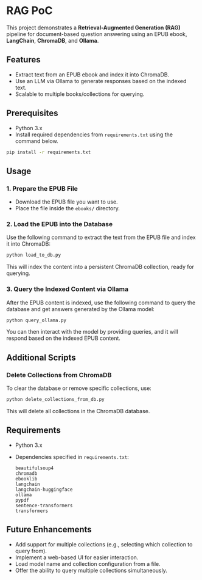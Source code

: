 # RAG PoC

This project demonstrates a **Retrieval-Augmented Generation (RAG)** pipeline for document-based question answering using an EPUB ebook, **LangChain**, **ChromaDB**, and **Ollama**.

## Features

- Extract text from an EPUB ebook and index it into ChromaDB.
- Use an LLM via Ollama to generate responses based on the indexed text.
- Scalable to multiple books/collections for querying.

## Prerequisites

- Python 3.x
- Install required dependencies from `requirements.txt` using the command below.

```bash
pip install -r requirements.txt
```

## Usage

### 1. Prepare the EPUB File

- Download the EPUB file you want to use.
- Place the file inside the `ebooks/` directory.

### 2. Load the EPUB into the Database

Use the following command to extract the text from the EPUB file and index it into ChromaDB:

```bash
python load_to_db.py
```

This will index the content into a persistent ChromaDB collection, ready for querying.

### 3. Query the Indexed Content via Ollama

After the EPUB content is indexed, use the following command to query the database and get answers generated by the Ollama model:

```bash
python query_ollama.py
```

You can then interact with the model by providing queries, and it will respond based on the indexed EPUB content.

## Additional Scripts

### Delete Collections from ChromaDB

To clear the database or remove specific collections, use:

```bash
python delete_collections_from_db.py
```

This will delete all collections in the ChromaDB database.

## Requirements

- Python 3.x
- Dependencies specified in `requirements.txt`:

  ```
  beautifulsoup4
  chromadb
  ebooklib
  langchain
  langchain-huggingface
  ollama
  pypdf
  sentence-transformers
  transformers
  ```

## Future Enhancements

- Add support for multiple collections (e.g., selecting which collection to query from).
- Implement a web-based UI for easier interaction.
- Load model name and collection configuration from a file.
- Offer the ability to query multiple collections simultaneously.
